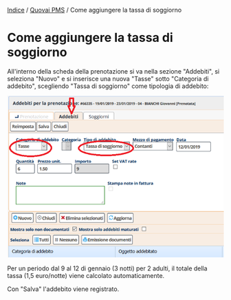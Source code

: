 [Indice](index.md) / [Quovai PMS](quovai-pms-it.md) / Come aggiungere la tassa di soggiorno

# Come aggiungere la tassa di soggiorno

All'interno della scheda della prenotazione si va nella sezione "Addebiti", si seleziona "Nuovo" e si inserisce una nuova "Tasse" sotto "Categoria di addebito", scegliendo "Tassa di soggiorno" come tipologia di addebito:

![](images/tassa-di-soggiorno-001.png)

Per un periodo dal 9 al 12 di gennaio (3 notti) per 2 adulti, il totale della tassa (1,5 euro/notte) viene calcolato automaticamente.

Con "Salva" l'addebito viene registrato.